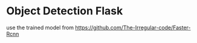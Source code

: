 # Object Detection Flask
use the trained model from https://github.com/The-Irregular-code/Faster-Rcnn
 
